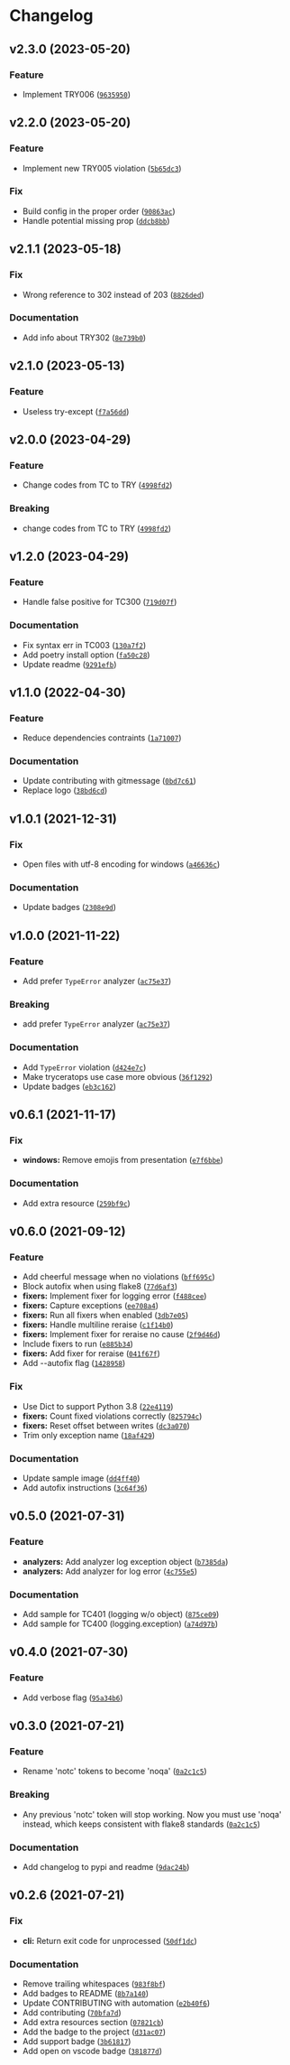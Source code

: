 # Changelog

<!--next-version-placeholder-->

## v2.3.0 (2023-05-20)
### Feature
* Implement TRY006 ([`9635950`](https://github.com/guilatrova/tryceratops/commit/96359503b41b67265c5787869b277140a28233f8))

## v2.2.0 (2023-05-20)
### Feature
* Implement new TRY005 violation ([`5b65dc3`](https://github.com/guilatrova/tryceratops/commit/5b65dc3c139186e0d3df6945533864f07bcc3874))

### Fix
* Build config in the proper order ([`90863ac`](https://github.com/guilatrova/tryceratops/commit/90863ac777ef262a9ef2b2d216c7ae05a7cd2190))
* Handle potential missing prop ([`ddcb8bb`](https://github.com/guilatrova/tryceratops/commit/ddcb8bbd999688339d64cd1848663aa6456c6df1))

## v2.1.1 (2023-05-18)
### Fix
* Wrong reference to 302 instead of 203 ([`8826ded`](https://github.com/guilatrova/tryceratops/commit/8826ded502e230aee4c0cfe92c709feb9f431a19))

### Documentation
* Add info about TRY302 ([`8e739b0`](https://github.com/guilatrova/tryceratops/commit/8e739b0e8e5e2b80ad5c62ea8dd79900f4ac6d8a))

## v2.1.0 (2023-05-13)
### Feature
* Useless try-except ([`f7a56dd`](https://github.com/guilatrova/tryceratops/commit/f7a56dd337acda060aa643c80f20b2e780ad2fa2))

## v2.0.0 (2023-04-29)
### Feature
* Change codes from TC to TRY ([`4998fd2`](https://github.com/guilatrova/tryceratops/commit/4998fd2df40b58a6b1929b06b3cddcaa748d0a32))

### Breaking
* change codes from TC to TRY ([`4998fd2`](https://github.com/guilatrova/tryceratops/commit/4998fd2df40b58a6b1929b06b3cddcaa748d0a32))

## v1.2.0 (2023-04-29)
### Feature
* Handle false positive for TC300 ([`719d07f`](https://github.com/guilatrova/tryceratops/commit/719d07f46dc68d4036964216c65aafdf452366da))

### Documentation
* Fix syntax err in TC003 ([`130a7f2`](https://github.com/guilatrova/tryceratops/commit/130a7f2a512aaeefb6bb7faaced75d8865ce9b26))
* Add poetry install option ([`fa50c28`](https://github.com/guilatrova/tryceratops/commit/fa50c2840b2ff3afc2c57d136d921b1dba54fc57))
* Update readme ([`9291efb`](https://github.com/guilatrova/tryceratops/commit/9291efb9a159cbfbd9db6127944bac2fd6aa3dd2))

## v1.1.0 (2022-04-30)
### Feature
* Reduce dependencies contraints ([`1a71007`](https://github.com/guilatrova/tryceratops/commit/1a710072c86f4747a375e0bcd88766e856baeaf9))

### Documentation
* Update contributing with gitmessage ([`0bd7c61`](https://github.com/guilatrova/tryceratops/commit/0bd7c61e4004919483ae86611a1a1a5ea1555486))
* Replace logo ([`38bd6cd`](https://github.com/guilatrova/tryceratops/commit/38bd6cdb95e57bd9674fd5b061abef63ec94c85e))

## v1.0.1 (2021-12-31)
### Fix
* Open files with utf-8 encoding for windows ([`a46636c`](https://github.com/guilatrova/tryceratops/commit/a46636ccce68742cf83f035507c4680357cabb14))

### Documentation
* Update badges ([`2308e9d`](https://github.com/guilatrova/tryceratops/commit/2308e9ddbbc320b0ad43a7e959cba2d6eaa14526))

## v1.0.0 (2021-11-22)
### Feature
* Add prefer `TypeError` analyzer ([`ac75e37`](https://github.com/guilatrova/tryceratops/commit/ac75e377b8c6213f549fccc45a4d34db2c73404c))

### Breaking
* add prefer `TypeError` analyzer ([`ac75e37`](https://github.com/guilatrova/tryceratops/commit/ac75e377b8c6213f549fccc45a4d34db2c73404c))

### Documentation
* Add `TypeError` violation ([`d424e7c`](https://github.com/guilatrova/tryceratops/commit/d424e7c0bd4ce8364ad6dd8f47c08619e5bbd6de))
* Make tryceratops use case more obvious ([`36f1292`](https://github.com/guilatrova/tryceratops/commit/36f1292e3e4bbd6a2bb1201069d1a902e8b68360))
* Update badges ([`eb3c162`](https://github.com/guilatrova/tryceratops/commit/eb3c1624c9a79e4341151ecc884d338f51217ac2))

## v0.6.1 (2021-11-17)
### Fix
* **windows:** Remove emojis from presentation ([`e7f6bbe`](https://github.com/guilatrova/tryceratops/commit/e7f6bbec1dfb525aacd1a30c8e737b27ef93efd9))

### Documentation
* Add extra resource ([`259bf9c`](https://github.com/guilatrova/tryceratops/commit/259bf9c1eb357f2ebf737f5b3f9c52220645490f))

## v0.6.0 (2021-09-12)
### Feature
* Add cheerful message when no violations ([`bff695c`](https://github.com/guilatrova/tryceratops/commit/bff695c90bf08d9e5489376407f64e1af71d26ad))
* Block autofix when using flake8 ([`77d6af3`](https://github.com/guilatrova/tryceratops/commit/77d6af33b60bef51f7f0a5ed80ee6f0965d57856))
* **fixers:** Implement fixer for logging error ([`f488cee`](https://github.com/guilatrova/tryceratops/commit/f488cee1181610d40f65bc328a802c2a772a951c))
* **fixers:** Capture exceptions ([`ee708a4`](https://github.com/guilatrova/tryceratops/commit/ee708a42ca1b154a00a9ccae26c87d0243f184c5))
* **fixers:** Run all fixers when enabled ([`3db7e05`](https://github.com/guilatrova/tryceratops/commit/3db7e056981fcf8a4a7926bf97245540728f56f0))
* **fixers:** Handle multiline reraise ([`c1f14b0`](https://github.com/guilatrova/tryceratops/commit/c1f14b03d28bef2626d451cbffd3c93faee19461))
* **fixers:** Implement fixer for reraise no cause ([`2f9d46d`](https://github.com/guilatrova/tryceratops/commit/2f9d46d864b35f8ad4af6b8aac240c6dcb79a775))
* Include fixers to run ([`e885b34`](https://github.com/guilatrova/tryceratops/commit/e885b34ca0d2354735f5d89f0a6f488ace24cb2c))
* **fixers:** Add fixer for reraise ([`041f67f`](https://github.com/guilatrova/tryceratops/commit/041f67ffc1df900b3d0e1ea37c27f73ab7f45097))
* Add --autofix flag ([`1428958`](https://github.com/guilatrova/tryceratops/commit/142895827a3da801a470efb54a2d4e4b9687952a))

### Fix
* Use Dict to support Python 3.8 ([`22e4119`](https://github.com/guilatrova/tryceratops/commit/22e4119802db8a205929bf70c2c2657cb36a290d))
* **fixers:** Count fixed violations correctly ([`825794c`](https://github.com/guilatrova/tryceratops/commit/825794c76cb6c7b712e52e8ec4989d7edf98f8ee))
* **fixers:** Reset offset between writes ([`dc3a070`](https://github.com/guilatrova/tryceratops/commit/dc3a070f1a51eadaaec3fbf623d0d99a71b964e0))
* Trim only exception name ([`18af429`](https://github.com/guilatrova/tryceratops/commit/18af429a89537f543652cb4fddf757d9073c68d9))

### Documentation
* Update sample image ([`dd4ff40`](https://github.com/guilatrova/tryceratops/commit/dd4ff40f47c17412b46bafcbc96131c37b0f2c99))
* Add autofix instructions ([`3c64f36`](https://github.com/guilatrova/tryceratops/commit/3c64f36d29ebe18dc568b5c985b73512f5d46e2a))

## v0.5.0 (2021-07-31)
### Feature
* **analyzers:** Add analyzer log exception object ([`b7385da`](https://github.com/guilatrova/tryceratops/commit/b7385da16ff68fa5320a86adf02ebd03efeb1c22))
* **analyzers:** Add analyzer for log error ([`4c755e5`](https://github.com/guilatrova/tryceratops/commit/4c755e54d7f324eb3e5937cd501bb09e9493fae3))

### Documentation
* Add sample for TC401 (logging w/o object) ([`875ce09`](https://github.com/guilatrova/tryceratops/commit/875ce09f5efbaccdd555ffe4bd3cdb4ab6c38b4b))
* Add sample for TC400 (logging.exception) ([`a74d97b`](https://github.com/guilatrova/tryceratops/commit/a74d97be73bb1e12e50d2bb3721a0169c0a40ade))

## v0.4.0 (2021-07-30)
### Feature
* Add verbose flag ([`95a34b6`](https://github.com/guilatrova/tryceratops/commit/95a34b643ad71c392d419006607ba4d3cbb68375))

## v0.3.0 (2021-07-21)
### Feature
* Rename 'notc' tokens to become 'noqa' ([`0a2c1c5`](https://github.com/guilatrova/tryceratops/commit/0a2c1c5a9efe77c94a0080369ce2e18ae3e937b7))

### Breaking
* Any previous 'notc' token will stop working. Now you must use 'noqa' instead, which keeps consistent with flake8 standards  ([`0a2c1c5`](https://github.com/guilatrova/tryceratops/commit/0a2c1c5a9efe77c94a0080369ce2e18ae3e937b7))

### Documentation
* Add changelog to pypi and readme ([`9dac24b`](https://github.com/guilatrova/tryceratops/commit/9dac24b50b92e39abac63307345343189ccb24bf))

## v0.2.6 (2021-07-21)
### Fix
* **cli:** Return exit code for unprocessed ([`50df1dc`](https://github.com/guilatrova/tryceratops/commit/50df1dcb3f671062a76b280c994672a2313b9d38))

### Documentation
* Remove trailing whitespaces ([`983f8bf`](https://github.com/guilatrova/tryceratops/commit/983f8bf6aa8f96284a9a0e5f991a000a78b0753d))
* Add badges to README ([`8b7a140`](https://github.com/guilatrova/tryceratops/commit/8b7a140a45dbfee832e1b89a90c59d6a4abd3c44))
* Update CONTRIBUTING with automation ([`e2b40f6`](https://github.com/guilatrova/tryceratops/commit/e2b40f6099a22c879d85548bafc15bc89468824d))
* Add contributing ([`70bfa7d`](https://github.com/guilatrova/tryceratops/commit/70bfa7d403a833e3e575931938f4fd24028def52))
* Add extra resources section ([`07821cb`](https://github.com/guilatrova/tryceratops/commit/07821cb70a23de9e602929cab42d62aeef214383))
* Add the badge to the project ([`d31ac07`](https://github.com/guilatrova/tryceratops/commit/d31ac071e11370d20982538a0256ff4c984f5902))
* Add support badge ([`3b61817`](https://github.com/guilatrova/tryceratops/commit/3b618173cd8b5996a74e3ffc6c9833e53e504172))
* Add open on vscode badge ([`381877d`](https://github.com/guilatrova/tryceratops/commit/381877d1b34ed8f63da611ad4b6f0774d1ad65c0))
